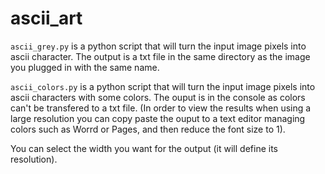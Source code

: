 # ascii_art

`ascii_grey.py` is a python script that will turn the input image pixels into ascii character. The output is a txt file in the same directory as the image you plugged in with the same name. 

`ascii_colors.py` is a python script that will turn the input image pixels into ascii characters with some colors. The ouput is in the console as colors can't be transfered to a txt file. (In order to view the results when using a large resolution you can copy paste the ouput to a text editor managing colors such as Worrd or Pages, and then reduce the font size to 1).  

You can select the width you want for the output (it will define its resolution).
